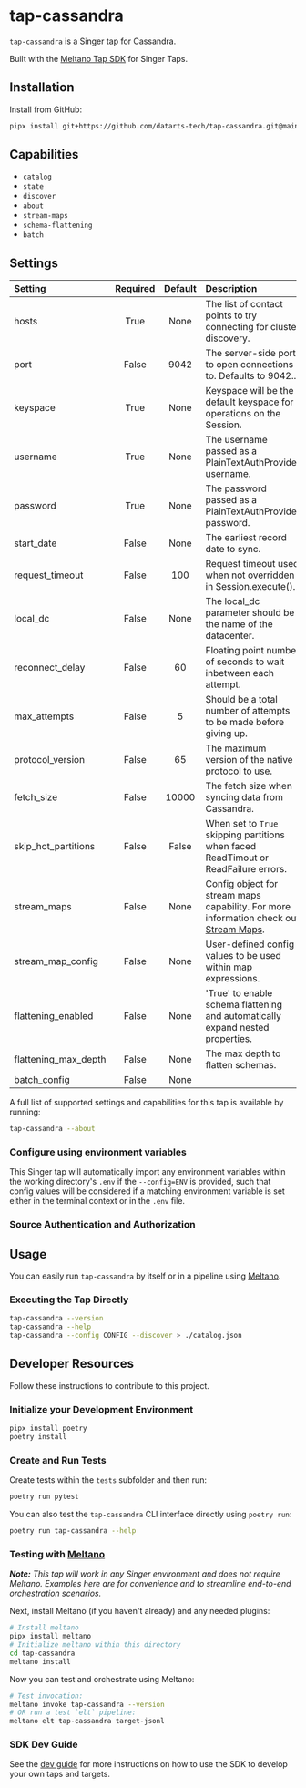 # tap-cassandra

`tap-cassandra` is a Singer tap for Cassandra.

Built with the [Meltano Tap SDK](https://sdk.meltano.com) for Singer Taps.

<!--

Developer TODO: Update the below as needed to correctly describe the install procedure. For instance, if you do not have a PyPi repo, or if you want users to directly install from your git repo, you can modify this step as appropriate.

Install from PyPi:

```bash
pipx install tap-cassandra
```

-->

## Installation

Install from GitHub:

```bash
pipx install git+https://github.com/datarts-tech/tap-cassandra.git@main
```



## Capabilities

* `catalog`
* `state`
* `discover`
* `about`
* `stream-maps`
* `schema-flattening`
* `batch`

## Settings

| Setting             | Required | Default | Description |
|:--------------------|:--------:|:-------:|:------------|
| hosts               | True     | None    | The list of contact points to try connecting for cluster discovery. |
| port                | False    |    9042 | The server-side port to open connections to. Defaults to 9042.. |
| keyspace            | True     | None    | Keyspace will be the default keyspace for operations on the Session. |
| username            | True     | None    | The username passed as a PlainTextAuthProvider username. |
| password            | True     | None    | The password passed as a PlainTextAuthProvider password. |
| start_date          | False    | None    | The earliest record date to sync. |
| request_timeout     | False    |     100 | Request timeout used when not overridden in Session.execute(). |
| local_dc            | False    | None    | The local_dc parameter should be the name of the datacenter. |
| reconnect_delay     | False    |      60 | Floating point number of seconds to wait inbetween each attempt. |
| max_attempts        | False    |       5 | Should be a total number of attempts to be made before giving up. |
| protocol_version    | False    |      65 | The maximum version of the native protocol to use. |
| fetch_size          | False    |   10000 | The fetch size when syncing data from Cassandra. |
| skip_hot_partitions | False    |   False | When set to `True` skipping partitions when faced ReadTimout or ReadFailure errors. |
| stream_maps         | False    | None    | Config object for stream maps capability. For more information check out [Stream Maps](https://sdk.meltano.com/en/latest/stream_maps.html). |
| stream_map_config   | False    | None    | User-defined config values to be used within map expressions. |
| flattening_enabled  | False    | None    | 'True' to enable schema flattening and automatically expand nested properties. |
| flattening_max_depth| False    | None    | The max depth to flatten schemas. |
| batch_config        | False    | None    |             |

A full list of supported settings and capabilities for this
tap is available by running:

```bash
tap-cassandra --about
```

### Configure using environment variables

This Singer tap will automatically import any environment variables within the working directory's
`.env` if the `--config=ENV` is provided, such that config values will be considered if a matching
environment variable is set either in the terminal context or in the `.env` file.

### Source Authentication and Authorization

<!--
Developer TODO: If your tap requires special access on the source system, or any special authentication requirements, provide those here.
-->

## Usage

You can easily run `tap-cassandra` by itself or in a pipeline using [Meltano](https://meltano.com/).

### Executing the Tap Directly

```bash
tap-cassandra --version
tap-cassandra --help
tap-cassandra --config CONFIG --discover > ./catalog.json
```

## Developer Resources

Follow these instructions to contribute to this project.

### Initialize your Development Environment

```bash
pipx install poetry
poetry install
```

### Create and Run Tests

Create tests within the `tests` subfolder and
  then run:

```bash
poetry run pytest
```

You can also test the `tap-cassandra` CLI interface directly using `poetry run`:

```bash
poetry run tap-cassandra --help
```

### Testing with [Meltano](https://www.meltano.com)

_**Note:** This tap will work in any Singer environment and does not require Meltano.
Examples here are for convenience and to streamline end-to-end orchestration scenarios._

<!--
Developer TODO:
Your project comes with a custom `meltano.yml` project file already created. Open the `meltano.yml` and follow any "TODO" items listed in
the file.
-->

Next, install Meltano (if you haven't already) and any needed plugins:

```bash
# Install meltano
pipx install meltano
# Initialize meltano within this directory
cd tap-cassandra
meltano install
```

Now you can test and orchestrate using Meltano:

```bash
# Test invocation:
meltano invoke tap-cassandra --version
# OR run a test `elt` pipeline:
meltano elt tap-cassandra target-jsonl
```

### SDK Dev Guide

See the [dev guide](https://sdk.meltano.com/en/latest/dev_guide.html) for more instructions on how to use the SDK to
develop your own taps and targets.
